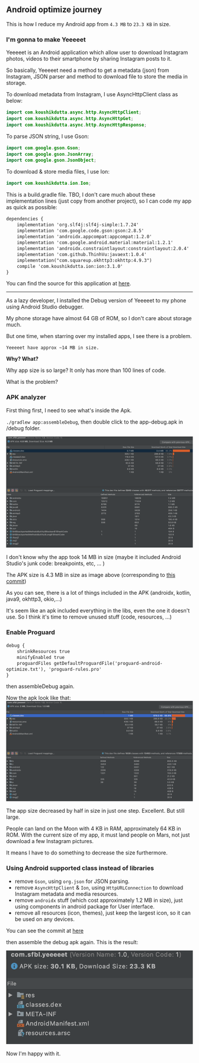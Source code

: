 
## Android optimize journey

This is how I reduce my Android app from `4.3 MB` to `23.3 KB` in size.

### I'm gonna to make Yeeeeet

Yeeeeet is an Android application which allow user to download Instagram photos, videos to their smartphone by sharing Instagram posts to it.

So basically, Yeeeeet need a method to get a metadata (json) from Instagram, JSON parser and method to download file to store the media in storage.

To download metadata from Instagram, I use AsyncHttpClient class as below:  
```java
import com.koushikdutta.async.http.AsyncHttpClient;
import com.koushikdutta.async.http.AsyncHttpGet;
import com.koushikdutta.async.http.AsyncHttpResponse;
```

To parse JSON string, I use Gson:
```java
import com.google.gson.Gson;
import com.google.gson.JsonArray;
import com.google.gson.JsonObject;
```

To download & store media files, I use Ion:
```java
import com.koushikdutta.ion.Ion;
```

This is a build.gradle file. TBO, I don't care much about these implementation lines (just copy from another project), so I can code my app as quick as possible:
```
dependencies {
    implementation 'org.slf4j:slf4j-simple:1.7.24'
    implementation 'com.google.code.gson:gson:2.8.5'
    implementation 'androidx.appcompat:appcompat:1.2.0'
    implementation 'com.google.android.material:material:1.2.1'
    implementation 'androidx.constraintlayout:constraintlayout:2.0.4'
    implementation 'com.github.ThinhVu:javaext:1.0.4'
    implementation("com.squareup.okhttp3:okhttp:4.9.3")
    compile 'com.koushikdutta.ion:ion:3.1.0'
}
```

You can find the source for this application at [here](https://github.com/ThinhVu/Yeeeeet).

---

As a lazy developer, I installed the Debug version of Yeeeeet to my phone using Android Studio debugger.

My phone storage have almost 64 GB of ROM, so I don't care about storage much.

But one time, when starring over my installed apps, I see there is a problem. 

```
Yeeeeet have approx ~14 MB in size.
```

**Why? What?** 

Why app size is so large? It only has more than 100 lines of code.

What is the problem?

### APK analyzer

First thing first, I need to see what's inside the Apk.

`./gradlew app:assembleDebug`, then double click to the app-debug.apk in /debug folder.

![](./images/original.png)

I don't know why the app took 14 MB in size (maybe it included Android Studio's junk code: breakpoints, etc, ... )

The APK size is 4.3 MB in size as image above (corresponding to [this commit](https://github.com/ThinhVu/Yeeeeet/commit/17c9e09566ace0689b7c34c112110e32396a4efc))

As you can see, there is a lot of things included in the APK (androidx, kotlin, java9, okhttp3, okio,...)

It's seem like an apk included everything in the libs, even the one it doesn't use. So I think it's time to remove unused stuff (code, resources, ...)

### Enable Proguard

```
debug {
    shrinkResources true
    minifyEnabled true
    proguardFiles getDefaultProguardFile('proguard-android-optimize.txt'), 'proguard-rules.pro'
}
```

then assembleDebug again.

Now the apk look like that:
![](./images/minified%20true.png)

The app size decreased by half in size in just one step. Excellent. But still large.

People can land on the Moon with 4 KB in RAM, approximately 64 KB in ROM.
With the current size of my app, it must land people on Mars, not just download a few Instagram pictures.

It means I have to do something to decrease the size furthermore.

### Using Android supported class instead of libraries

- remove `Gson`, using `org.json` for JSON parsing.
- remove `AsyncHttpClient` & `Ion`, using `HttpURLConnection` to download Instagram metadata and media resources.
- remove `androidx` stuff (which cost approximately 1.2 MB in size), just using components in android package for User interface.
- remove all resources (icon, themes), just keep the largest icon, so it can be used on any devices. 

You can see the commit at [here](https://github.com/ThinhVu/Yeeeeet/commit/5e69e9b1d692cb7719f1223920cfb3ebecba2fac)

then assemble the debug apk again. This is the result:

![](./images/final.png)

Now I'm happy with it.







